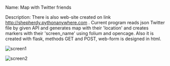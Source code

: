 Name:
Map with Twitter friends

Description:
There is also web-site created on link http://shepherdy.pythonanywhere.com . Current program reads json Twitter file by given API and generates map with their 'location' and creates markers with their 'screen_name' using folium and opencage.
Also it is created with flask, methods GET and POST, web-form is designed in html.


![screen1](https://user-images.githubusercontent.com/60693273/75256752-a035cc00-57ec-11ea-816b-7ee0c566624e.png)

![screen2](https://user-images.githubusercontent.com/60693273/75256755-a166f900-57ec-11ea-83aa-e890e7b7e061.png)
